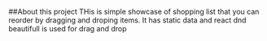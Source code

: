 ##About this project
THis is simple showcase of shopping list that you can reorder by dragging and droping items.
It has static data and react dnd beautifull is used for drag and drop
